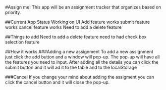 #Assign me!
This app will be an assignment tracker that organizes based on priority.

##Current App Status
Working on UI
Add feature works
submit feature works
cancel feature works
Need to add a delete feature

##Things to add
Need to add a delete feature
need to had check box selection feature

##How it works
###Adding a new assignment
To add a new assignment just click the add button and a window will pop-up.
The pop-up will have all the features you need to input.
After adding all the details you can click the submit button and it will ad it to the table and to the localStorage

###Cancel
If you change your mind about adding the assigment you can click the cancel button and it will close the pop-up.
